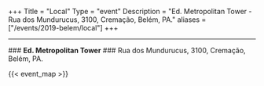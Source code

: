 +++
Title = "Local"
Type = "event"
Description = "Ed. Metropolitan Tower - Rua dos Mundurucus, 3100, Cremação, Belém, PA."
aliases = ["/events/2019-belem/local"]
+++

<hr/>
### <b>Ed. Metropolitan Tower</b>
### Rua dos Mundurucus, 3100, Cremação, Belém, PA.

{{< event_map >}}
